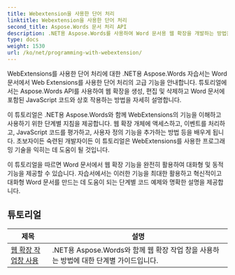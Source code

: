 ```yaml
---
title: Webextension을 사용한 단어 처리
linktitle: Webextension을 사용한 단어 처리
second_title: Aspose.Words 문서 처리 API
description: .NET용 Aspose.Words를 사용하여 Word 문서용 웹 확장을 개발하는 방법을 알아보세요. 웹 확장을 생성, 수정, 사용자 정의하고 이를 Word 문서에 통합하는 방법을 알아보세요.
type: docs
weight: 1530
url: /ko/net/programming-with-webextension/
---
```

WebExtensions를 사용한 단어 처리에 대한 .NET용 Aspose.Words 자습서는 Word 문서에서 Web Extensions를 사용한 단어 처리의 고급 기능을 안내합니다. 튜토리얼에서는 Aspose.Words API를 사용하여 웹 확장을 생성, 편집 및 삭제하고 Word 문서에 포함된 JavaScript 코드와 상호 작용하는 방법을 자세히 설명합니다.

이 튜토리얼은 .NET용 Aspose.Words와 함께 WebExtensions의 기능을 이해하고 사용하기 위한 단계별 지침을 제공합니다. 웹 확장 개체에 액세스하고, 이벤트를 처리하고, JavaScript 코드를 평가하고, 사용자 정의 기능을 추가하는 방법 등을 배우게 됩니다. 초보자이든 숙련된 개발자이든 이 튜토리얼은 WebExtensions를 사용한 프로그래밍 기술을 익히는 데 도움이 될 것입니다.

이 튜토리얼을 따르면 Word 문서에서 웹 확장 기능을 완전히 활용하여 대화형 및 동적 기능을 제공할 수 있습니다. 자습서에서는 이러한 기능을 최대한 활용하고 혁신적이고 대화형 Word 문서를 만드는 데 도움이 되는 단계별 코드 예제와 명확한 설명을 제공합니다.

## 튜토리얼
| 제목 | 설명 |
| --- | --- |
| [웹 확장 작업창 사용](./using-web-extension-task-panes/) | .NET용 Aspose.Words와 함께 웹 확장 작업 창을 사용하는 방법에 대한 단계별 가이드입니다. |
